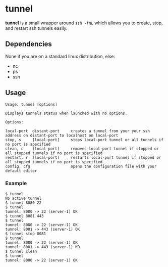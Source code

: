 # tunnel

**tunnel** is a small wrapper around `ssh -fNL` which allows you to create,
stop, and restart ssh tunnels easily.

## Dependencies

None if you are on a standard linux distribution, else:

* nc
* ps
* ssh

## Usage

```
Usage: tunnel [options]

Displays tunnels status when launched with no options.

Options:

local-port  distant-port     creates a tunnel from your your ssh address on distant-port to localhost on local-port
stop, s     [local-port]     stops local-port tunnel or all tunnels if no port is specified
clean, c    [local-port]     removes local-port tunnel if stopped or all stopped tunnels if no port is specified
restart, r  [local-port]     restarts local-port tunnel if stopped or all stopped tunnels if no port is specified
config, cfg                  opens the configuration file with your default editor
```

### Example

```
$ tunnel
No active tunnel
$ tunnel 8080 22
$ tunnel
tunnel: 8080 -> 22 (server-1) OK
$ tunnel 8081 443
$ tunnel
tunnel: 8080 -> 22 (server-1) OK
tunnel: 8081 -> 443 (server-1) OK
$ tunnel stop 8081
$ tunnel
tunnel: 8080 -> 22 (server-1) OK
tunnel: 8081 -> 443 (server-1) KO
$ tunnel clean
$ tunnel
tunnel: 8080 -> 22 (server-1) OK
```
